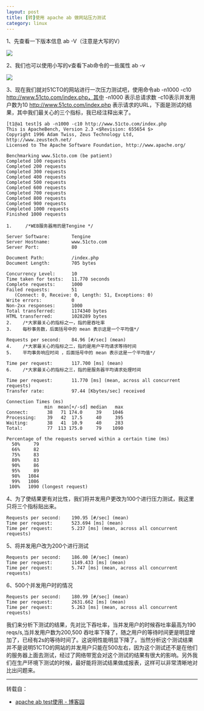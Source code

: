 ```yaml
---
layout: post
title: [转]使用 apache ab 做网站压力测试
category: linux
---
```


1、先查看一下版本信息 ab -V（注意是大写的V）

![](http://7vigrt.com1.z0.glb.clouddn.com/blog_2016-02-28-354734927.png)


 2、我们也可以使用小写的v查看下ab命令的一些属性 ab -v


![](http://7vigrt.com1.z0.glb.clouddn.com/blog_2016-02-28-232544892.png)


3、现在我们就对51CTO的网站进行一次压力测试吧，使用命令ab -n1000 -c10 http://www.51cto.com/index.php，其中 -n1000 表示总请求数 -c10表示并发用户数为10 http://www.51cto.com/index.php 表示请求的URL，下面是测试的结果，其中我们最关心的三个指标，我已经注释出来了。



    [t1@a1 test]$ ab -n1000 -c10 http://www.51cto.com/index.php
    This is ApacheBench, Version 2.3 <$Revision: 655654 $>
    Copyright 1996 Adam Twiss, Zeus Technology Ltd, http://www.zeustech.net/
    Licensed to The Apache Software Foundation, http://www.apache.org/
    
    Benchmarking www.51cto.com (be patient)
    Completed 100 requests
    Completed 200 requests
    Completed 300 requests
    Completed 400 requests
    Completed 500 requests
    Completed 600 requests
    Completed 700 requests
    Completed 800 requests
    Completed 900 requests
    Completed 1000 requests
    Finished 1000 requests
    
    1.     /*WEB服务器用的是Tengine */
    
    Server Software:        Tengine
    Server Hostname:        www.51cto.com
    Server Port:            80
    
    Document Path:          /index.php
    Document Length:        705 bytes
    
    Concurrency Level:      10
    Time taken for tests:   11.770 seconds
    Complete requests:      1000
    Failed requests:        51
       (Connect: 0, Receive: 0, Length: 51, Exceptions: 0)
    Write errors:           0
    Non-2xx responses:      1000
    Total transferred:      1174340 bytes
    HTML transferred:       1028289 bytes
    2.    /*大家最关心的指标之一，指的是吞吐率
    3.    每秒事务数，后面括号中的 mean 表示这是一个平均值*/  
    
    Requests per second:    84.96 [#/sec] (mean)
    4.    /*大家最关心的指标之二，指的是用户平均请求等待时间
    5.    平均事务响应时间 ，后面括号中的 mean 表示这是一个平均值*/ 
    
    Time per request:       117.700 [ms] (mean)
    6.    /*大家最关心的指标之三，指的是服务器平均请求处理时间
    
    Time per request:       11.770 [ms] (mean, across all concurrent requests)
    Transfer rate:          97.44 [Kbytes/sec] received
    
    Connection Times (ms)
                  min  mean[+/-sd] median   max
    Connect:       38   71 174.0     39    1046
    Processing:    39   42  17.5     40     395
    Waiting:       38   41  10.9     40     283
    Total:         77  113 175.0     79    1090
    
    Percentage of the requests served within a certain time (ms)
      50%     79
      66%     82
      75%     83
      80%     83
      90%     86
      95%     89
      98%   1084
      99%   1086
     100%   1090 (longest request)
    




4、为了使结果更有对比性，我们将并发用户更改为100个进行压力测试，我这里只将三个指标贴出来。


    Requests per second:    190.95 [#/sec] (mean)  
    Time per request:       523.694 [ms] (mean)  
    Time per request:       5.237 [ms] (mean, across all concurrent requests) 

5、将并发用户改为200个进行测试


    Requests per second:    186.00 [#/sec] (mean)  
    Time per request:       1149.433 [ms] (mean)  
    Time per request:       5.747 [ms] (mean, across all concurrent requests)  

6、500个并发用户时的情况


    Requests per second:    180.99 [#/sec] (mean)  
    Time per request:       2631.662 [ms] (mean)  
    Time per request:       5.263 [ms] (mean, across all concurrent requests)  

我们来分析下测试的结果，先对比下吞吐率，当并发用户的时候吞吐率最高为190 reqs/s,当并发用户数为200,500 吞吐率下降了，随之用户的等待时间更是明显增加了，已经有2s的等待时间了。这说明性能明显下降了。当然分析这个测试结果并不是说明51CTO的网站的并发用户只能在500左右，因为这个测试还不是在他们的服务器上面去测试，经过了网络带宽会对这个测试的结果有很大的影响。另外我们在生产环境下测试的时候，最好能将测试结果做成报表，这样可以非常清晰地对比出问题来。


---

转载自：

* [apache ab test使用 - 博客园](http://www.cnblogs.com/super-d2/p/3831155.html)